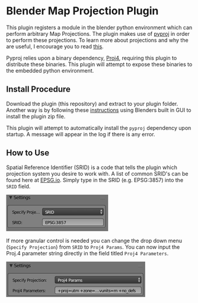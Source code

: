 # Blender Map Projection Plugin

This plugin registers a module in the blender python environment which can perform arbitrary Map Projections. The plugin makes use of [pyproj](https://github.com/jswhit/pyproj) in order to perform these projections. To learn more about projections and why the are useful, I encourage you to read [this](http://desktop.arcgis.com/en/arcmap/10.3/guide-books/map-projections/what-are-map-projections.htm#GUID-57EBA564-3106-4CD0-94AB-FA43C1320523).

Pyproj relies upon a binary dependency, [Proj4](http://proj4.org/), requiring this plugin to distribute these binaries. This plugin will attempt to expose these binaries to the embedded python environment.

## Install Procedure

Download the plugin (this repository) and extract to your plugin folder. Another way is by following these [instructions](https://blendersensei.com/definitive-guide-to-installing-blender-addons/) using Blenders built in GUI to install the plugin zip file.

This plugin will attempt to automatically install the `pyproj` dependency upon startup. A message will appear in the log if there is any error.

## How to Use

Spatial Reference Identifier (SRID) is a code that tells the plugin which projection system you desire to work with. A list of common SRID's can be found here at [EPSG.io](http://epsg.io/). Simply type in the SRID (e.g. EPSG:3857) into the `SRID` field.

![Settings](imgs/settings.png)

If more granular control is needed you can change the drop down menu (`Specify Projection`) from `SRID` to `Proj4 Params`. You can now input the Proj.4 parameter string directly in the field titled `Proj4 Parameters`.

![Settings](imgs/settings_proj4.png)
